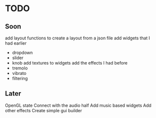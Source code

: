 # TODO

## Soon

add layout functions to create a layout from a json file
add widgets that I had earlier
* dropdown
* slider
* knob
add textures to widgets
add the effects I had before
* tremolo
* vibrato
* filtering

## Later

OpenGL state
Connect with the audio half
Add music based widgets
Add other effects
Create simple gui builder
